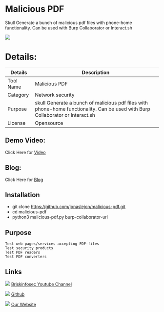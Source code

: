 Malicious PDF
============

Skull Generate a bunch of malicious pdf files with phone-home functionality. Can be used with Burp Collaborator or Interact.sh

![ ]()


Details:
============
|  Details | Description   |
| ------------ | ------------ |
|  Tool Name |  Malicious PDF |
|  Category | Network security  |
|  Purpose | skull Generate a bunch of malicious pdf files with phone-home functionality. Can be used with Burp Collaborator or Interact.sh |
|  License |    Opensource|

Demo Video:
-----------------
Click Here for [Video](https://www.youtube.com/watch?v=1WTsBGfOrUk "Video")


Blog: 
--------------
Click Here for [Blog]( "Blog")

Installation
----------------

- git clone https://github.com/jonaslejon/malicious-pdf.git
- cd malicious-pdf
- python3 malicious-pdf.py burp-collaborator-url


Purpose
----------------

    Test web pages/services accepting PDF-files
    Test security products
    Test PDF readers
    Test PDF converters


Links
----------------

 ![ ](https://img.icons8.com/color/15/000000/youtube-play.png) [Briskinfosec Youtube Channel](https://www.youtube.com/channel/UCcPmqqYETcO_7-6p_uUsF1w "Briskinfosec Youtube Channel")


 ![ ](https://img.icons8.com/glyph-neue/15/000000/github.png) [Github](https://github.com/briskinfosec "Github") 

  ![ ](https://img.icons8.com/ios/15/000000/internet--v2.png) [Our Website](https://www.briskinfosec.com/ "Our Website")